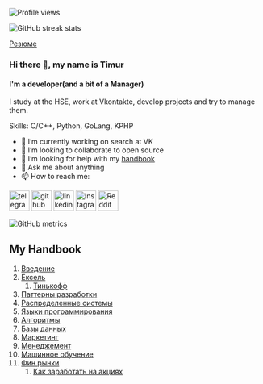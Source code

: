 ![Profile views](https://gpvc.arturio.dev/timurvankov) 

![GitHub streak stats](https://github-readme-streak-stats.herokuapp.com/?user=timurvankov)

[Резюме](https://github.com/timurvankov/timurvankov/blob/main/CV_Vankov.pdf)

### Hi there 👋, my name is Timur
#### I'm a developer(and a bit of a Manager)
I study at the HSE, work at Vkontakte, develop projects and try to manage them.

Skills: C/C++, Python, GoLang, KPHP

- 🔭 I’m currently working on search at VK 
- 👯 I’m looking to collaborate to open source 
- 🤔 I’m looking for help with my [handbook](#handbook)
- 💬 Ask me about anything 
- 📫 How to reach me:

[<img src='https://www.flaticon.com/svg/static/icons/svg/2111/2111708.svg' alt='telegram' height='40'>](https://t.me/team_mur)  [<img src='https://cdn.jsdelivr.net/npm/simple-icons@3.0.1/icons/github.svg' alt='github' height='40'>](https://github.com/timurvankov)  [<img src='https://cdn.jsdelivr.net/npm/simple-icons@3.0.1/icons/linkedin.svg' alt='linkedin' height='40'>](https://www.linkedin.com/in/timur-vankov-4249b81a4/)  [<img src='https://cdn.jsdelivr.net/npm/simple-icons@3.0.1/icons/instagram.svg' alt='instagram' height='40'>](https://www.instagram.com/team.mur/)  [<img src='https://cdn.jsdelivr.net/npm/simple-icons@3.0.1/icons/reddit.svg' alt='Reddit' height='40'>](https://www.reddit.com/user/timurvankov)  

![GitHub metrics](https://metrics.lecoq.io/timurvankov)


## My Handbook <a name="handbook"></a>

1. [Введение](handbook/introduction.md)
2. [Ексель](handbook/excel)
    1. [Тинькофф](handbook/excel/excel_tink.md)
3. [Паттерны разработки](handbook/patterns)
4. [Распределенные системы](handbook/dist)
5. [Языки программирования](handbook/languages)
6. [Алгоритмы](handbook/algorithms)
7. [Базы данных](handbook/databases)
8. [Маркетинг](handbook/marketing)
9. [Менеджемент](handbook/management)
10. [Машинное обучение](handbook/mo)
11. [Фин рынки](handbook/fin)
    1. [Как заработать на акциях](handbook/fin/stocks_tink.md)
